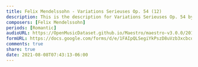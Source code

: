 ```yaml
---
title: Felix Mendelssohn - Variations Serieuses Op. 54 (12)
description: This is the description for Variations Serieuses Op. 54 by Felix Mendelssohn
composers: [Felix Mendelssohn]
periods: [Romantic]
audioURL: https://OpenMusicDataset.github.io/Maestro/maestro-v3.0.0/2013/ORIG-MIDI_02_7_10_13_Group_MID--AUDIO_11_R3_2013_wav--1.midi
formURL: https://docs.google.com/forms/d/e/1FAIpQLSegiYkPszD8uVzb3xcbco9ixg80LySrKplGQfxfKHHju41RQw/viewform
comments: true
share: true
date: 2021-08-08T07:43:13-06:00
---
```

